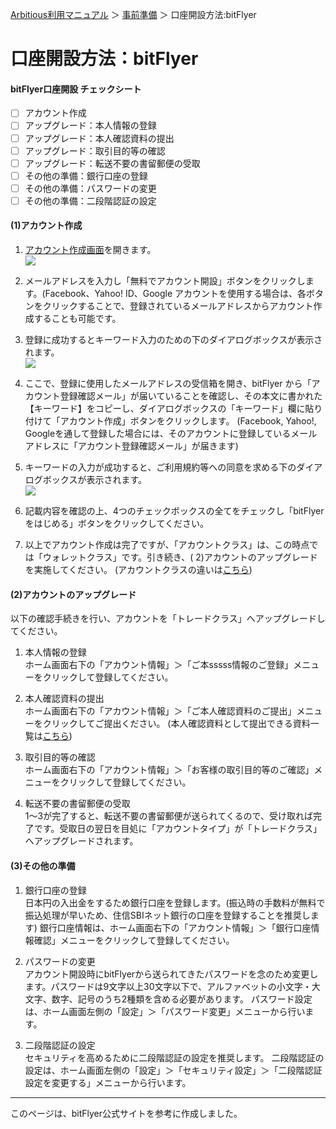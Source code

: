 [Arbitious利用マニュアル](../) ＞ [事前準備](./) ＞ 口座開設方法:bitFlyer

# 口座開設方法：bitFlyer

#### bitFlyer口座開設 チェックシート

- [ ] アカウント作成
- [ ] アップグレード：本人情報の登録
- [ ] アップグレード：本人確認資料の提出
- [ ] アップグレード：取引目的等の確認
- [ ] アップグレード：転送不要の書留郵便の受取
- [ ] その他の準備：銀行口座の登録
- [ ] その他の準備：パスワードの変更
- [ ] その他の準備：二段階認証の設定

#### (1)アカウント作成

1. [アカウント作成画面](https://bitflyer.jp/account-create)を開きます。  
![](https://bitflyer.blob.core.windows.net/pub/faq/account_create.png)

1. メールアドレスを入力し「無料でアカウント開設」ボタンをクリックします。(Facebook、Yahoo! ID、Google アカウントを使用する場合は、各ボタンをクリックすることで、登録されているメールアドレスからアカウント作成することも可能です。

1. 登録に成功するとキーワード入力のための下のダイアログボックスが表示されます。  
![](https://bitflyer.blob.core.windows.net/pub/faq/email_confirmation.png)

1. ここで、登録に使用したメールアドレスの受信箱を開き、bitFlyer から「アカウント登録確認メール」が届いていることを確認し、その本文に書かれた【キーワード】をコピーし、ダイアログボックスの「キーワード」欄に貼り付けて「アカウント作成」ボタンをクリックします。
(Facebook, Yahoo!, Googleを通して登録した場合には、そのアカウントに登録しているメールアドレスに「アカウント登録確認メール」が届きます)

1. キーワードの入力が成功すると、ご利用規約等への同意を求める下のダイアログボックスが表示されます。  
![](https://bitflyer.blob.core.windows.net/pub/faq/terms_consent.png)

1. 記載内容を確認の上、4つのチェックボックスの全てをチェックし「bitFlyer をはじめる」ボタンをクリックしてください。</li>

1. 以上でアカウント作成は完了ですが、「アカウントクラス」は、この時点では「ウォレットクラス」です。引き続き、( 2)アカウントのアップグレード を実施してください。
(アカウントクラスの違いは[こちら](https://bitflyer.com/ja-jp/account-class#AcDetailTrade))

#### (2)アカウントのアップグレード

以下の確認手続きを行い、アカウントを「トレードクラス」へアップグレードしてください。

1. 本人情報の登録  
ホーム画面右下の「アカウント情報」＞「ご本sssss情報のご登録」メニューをクリックして登録してください。
  
1. 本人確認資料の提出  
ホーム画面右下の「アカウント情報」＞「ご本人確認資料のご提出」メニューをクリックしてご提出ください。
(本人確認資料として提出できる資料一覧は[こちら](https://bitflyer.jp/identification))
  
1. 取引目的等の確認  
ホーム画面右下の「アカウント情報」＞「お客様の取引目的等のご確認」メニューをクリックして登録してください。

1. 転送不要の書留郵便の受取  
1〜3が完了すると、転送不要の書留郵便が送られてくるので、受け取れば完了です。受取日の翌日を目処に「アカウントタイプ」が「トレードクラス」へアップグレードされます。

#### (3)その他の準備

1. 銀行口座の登録  
日本円の入出金をするため銀行口座を登録します。(振込時の手数料が無料で振込処理が早いため、住信SBIネット銀行の口座を登録することを推奨します)
銀行口座情報は、ホーム画面右下の「アカウント情報」＞「銀行口座情報確認」メニューをクリックして登録してください。

1. パスワードの変更  
アカウント開設時にbitFlyerから送られてきたパスワードを念のため変更します。パスワードは9文字以上30文字以下で、アルファベットの小文字・大文字、数字、記号のうち2種類を含める必要があります。
パスワード設定は、ホーム画面左側の「設定」＞「パスワード変更」メニューから行います。

1. 二段階認証の設定  
セキュリティを高めるために二段階認証の設定を推奨します。
二段階認証の設定は、ホーム画面左側の「設定」＞「セキュリティ設定」＞「二段階認証設定を変更する」メニューから行います。

---

このページは、bitFlyer公式サイトを参考に作成しました。
